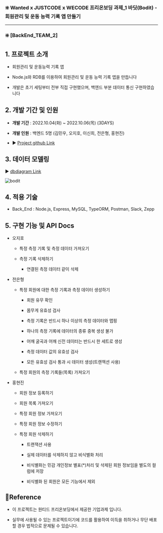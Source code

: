 ### ❇️ Wanted x JUSTCODE x WECODE 프리온보딩 과제_1 바딧(Bodit) - 회원관리 및 운동 능력 기록 앱 만들기

---

### ❇️ [BackEnd_TEAM_2]

##

## 1. 프로젝트 소개

- 회원관리 및 운동능력 기록 앱
  
- Node.js와 RDB를 이용하여 회원관리 및 운동 능력 기록 앱을 만듭니다
  
- 개발은 초기 세팅부터 전부 직접 구현했으며, 백엔드 부분 데이터 통신 구현하였습니다
  

##

## 2. 개발 기간 및 인원

- **개발 기간** : 2022.10.04(화) ~ 2022.10.06(목) (3DAYS)
  
- **개발 인원** : 백엔드 5명 (김민우, 오지호, 이신희, 전은형, 홍현진)
  
- ▶️ [Project github Link](https://github.com/hjz1010/PreOnBoarding_1st_Bodit)
  

##

## 3. 데이터 모델링

▶️ [dbdiagram Link](https://dbdiagram.io/d/62f5e7f5c2d9cf52fa93b434)

![bodit](https://user-images.githubusercontent.com/70873668/194274893-856caf1f-dba4-453a-9983-289c457fd85c.png)


## 4. 적용 기술

- Back_End : Node.js, Express, MySQL, TypeORM, Postman, Slack, Zepp
  

## 5. 구현 기능 및 API Docs
  
  
- 오지호
  
  - 특정 측정 기록 및 측정 데이터 가져오기
    
  - 측정 기록 삭제하기 
  
    - 연결된 측정 데이터 같이 삭제
    
- 전은형

  - 특정 회원에 대한 측정 기록과 측정 데이터 생성하기
  
    - 회원 유무 확인
    
    - 몸무게 유효성 검사

    - 측정 기록은 반드시 하나 이상의 측정 데이터와 맵핑

    - 하나의 측정 기록에 데이터의 종류 중복 생성 불가

    - 어깨 굴곡과 어깨 신전 데이터는 반드시 한 세트로 생성

    - 측정 데이터 값의 유효성 검사

    - 모든 유효성 검사 통과 시 데이터 생성(트랜잭션 사용)

  - 특정 회원의 측정 기록들(목록) 가져오기
    
- 홍현진

  - 회원 정보 등록하기

  - 회원 목록 가져오기

  - 특정 회원 정보 가져오기

  - 특정 회원 정보 수정하기

  - 특정 회원 삭제하기
  
    - 트랜잭션 사용

    - 실제 데이터를 삭제하지 않고 비식별화 처리

    - 비식별화는 민감 개인정보 별표(*)처리 및 삭제된 회원 정보임을 별도의 컬럼에 저장

    - 비식별화 된 회원은 모든 기능에서 제외


    

## 🔶Reference

- 이 프로젝트는 원티드 프리온보딩에서 제공한 기업과제 입니다.
  
- 실무에 사용될 수 있는 프로젝트이기에 코드를 활용하여 이득을 취하거나 무단 배포할 경우 법적으로 문제될 수 있습니다.
